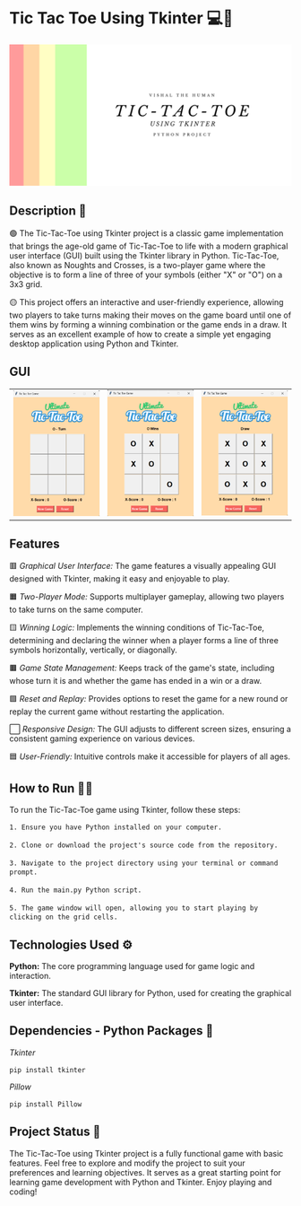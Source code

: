 # **Tic Tac Toe Using Tkinter 💻🐍**
<img src="assets/banner.png" alt="Tic Tac Toe Using Tkinter Banner">

## **Description 📑**
🟢 The Tic-Tac-Toe using Tkinter project is a classic game implementation that brings the age-old game of Tic-Tac-Toe to life with a modern graphical user interface (GUI) built using the Tkinter library in Python. Tic-Tac-Toe, also known as Noughts and Crosses, is a two-player game where the objective is to form a line of three of your symbols (either "X" or "O") on a 3x3 grid.

🟡 This project offers an interactive and user-friendly experience, allowing two players to take turns making their moves on the game board until one of them wins by forming a winning combination or the game ends in a draw. It serves as an excellent example of how to create a simple yet engaging desktop application using Python and Tkinter.

## **GUI**

<table>
  <tr>
    <td><img src="assets/img1.png" alt="Image 1"></td>
    <td><img src="assets/img2.png" alt="Image 2"></td>
    <td><img src="assets/img3.png" alt="Image 2"></td>
  </tr>
</table>

## **Features**

🟥 *Graphical User Interface:* The game features a visually appealing GUI designed with Tkinter, making it easy and enjoyable to play.

🟧 *Two-Player Mode:* Supports multiplayer gameplay, allowing two players to take turns on the same computer.

🟨 *Winning Logic:* Implements the winning conditions of Tic-Tac-Toe, determining and declaring the winner when a player forms a line of three symbols horizontally, vertically, or diagonally.

🟫 *Game State Management:* Keeps track of the game's state, including whose turn it is and whether the game has ended in a win or a draw.

🟩 *Reset and Replay:* Provides options to reset the game for a new round or replay the current game without restarting the application.

⬜ *Responsive Design:* The GUI adjusts to different screen sizes, ensuring a consistent gaming experience on various devices.

🟦 *User-Friendly:* Intuitive controls make it accessible for players of all ages.

## **How to Run 🎽👟**

To run the Tic-Tac-Toe game using Tkinter, follow these steps:
```
1. Ensure you have Python installed on your computer.

2. Clone or download the project's source code from the repository.

3. Navigate to the project directory using your terminal or command prompt.

4. Run the main.py Python script.

5. The game window will open, allowing you to start playing by clicking on the grid cells.
```

## **Technologies Used ⚙️**
**Python:** The core programming language used for game logic and interaction.

**Tkinter:** The standard GUI library for Python, used for creating the graphical user interface.

## **Dependencies - Python Packages 🫶**
*Tkinter*
```
pip install tkinter
```
*Pillow*
```
pip install Pillow
```

## **Project Status 🧐**
The Tic-Tac-Toe using Tkinter project is a fully functional game with basic features. Feel free to explore and modify the project to suit your preferences and learning objectives. It serves as a great starting point for learning game development with Python and Tkinter. Enjoy playing and coding!
